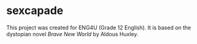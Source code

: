 # sexcapade

This project was created for ENG4U (Grade 12 English). It is based on the dystopian novel *Brave New World* by Aldous Huxley.
